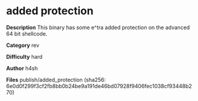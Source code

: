 # added protection

**Description**
This binary has some e^tra added protection on the advanced 64 bit shellcode.


**Category** 
rev

**Difficulty**
hard

**Author** 
h4sh

**Files**
publish/added_protection (sha256: 6e0d0f299f3cf2fb8bb0b24be9a191de46bd07928f9406fec1038cf93448b270)






